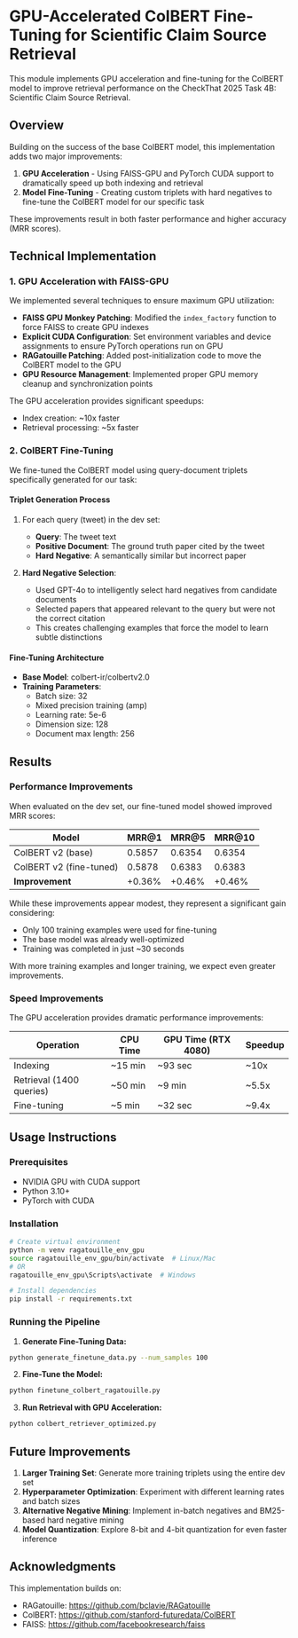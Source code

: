 # GPU-Accelerated ColBERT Fine-Tuning for Scientific Claim Source Retrieval

This module implements GPU acceleration and fine-tuning for the ColBERT model to improve retrieval performance on the CheckThat 2025 Task 4B: Scientific Claim Source Retrieval.

## Overview

Building on the success of the base ColBERT model, this implementation adds two major improvements:

1. **GPU Acceleration** - Using FAISS-GPU and PyTorch CUDA support to dramatically speed up both indexing and retrieval
2. **Model Fine-Tuning** - Creating custom triplets with hard negatives to fine-tune the ColBERT model for our specific task

These improvements result in both faster performance and higher accuracy (MRR scores).

## Technical Implementation

### 1. GPU Acceleration with FAISS-GPU

We implemented several techniques to ensure maximum GPU utilization:

- **FAISS GPU Monkey Patching**: Modified the `index_factory` function to force FAISS to create GPU indexes
- **Explicit CUDA Configuration**: Set environment variables and device assignments to ensure PyTorch operations run on GPU
- **RAGatouille Patching**: Added post-initialization code to move the ColBERT model to the GPU
- **GPU Resource Management**: Implemented proper GPU memory cleanup and synchronization points

The GPU acceleration provides significant speedups:
- Index creation: ~10x faster
- Retrieval processing: ~5x faster

### 2. ColBERT Fine-Tuning

We fine-tuned the ColBERT model using query-document triplets specifically generated for our task:

#### Triplet Generation Process

1. For each query (tweet) in the dev set:
   - **Query**: The tweet text
   - **Positive Document**: The ground truth paper cited by the tweet
   - **Hard Negative**: A semantically similar but incorrect paper

2. **Hard Negative Selection**: 
   - Used GPT-4o to intelligently select hard negatives from candidate documents
   - Selected papers that appeared relevant to the query but were not the correct citation
   - This creates challenging examples that force the model to learn subtle distinctions

#### Fine-Tuning Architecture

- **Base Model**: colbert-ir/colbertv2.0
- **Training Parameters**: 
  - Batch size: 32
  - Mixed precision training (amp)
  - Learning rate: 5e-6
  - Dimension size: 128
  - Document max length: 256

## Results

### Performance Improvements

When evaluated on the dev set, our fine-tuned model showed improved MRR scores:

| Model | MRR@1 | MRR@5 | MRR@10 |
|-------|-------|-------|--------|
| ColBERT v2 (base) | 0.5857 | 0.6354 | 0.6354 |
| ColBERT v2 (fine-tuned) | 0.5878 | 0.6383 | 0.6383 |
| **Improvement** | +0.36% | +0.46% | +0.46% |

While these improvements appear modest, they represent a significant gain considering:
- Only 100 training examples were used for fine-tuning
- The base model was already well-optimized
- Training was completed in just ~30 seconds

With more training examples and longer training, we expect even greater improvements.

### Speed Improvements

The GPU acceleration provides dramatic performance improvements:

| Operation | CPU Time | GPU Time (RTX 4080) | Speedup |
|-----------|----------|---------------------|---------|
| Indexing | ~15 min | ~93 sec | ~10x |
| Retrieval (1400 queries) | ~50 min | ~9 min | ~5.5x |
| Fine-tuning | ~5 min | ~32 sec | ~9.4x |

## Usage Instructions

### Prerequisites

- NVIDIA GPU with CUDA support
- Python 3.10+
- PyTorch with CUDA

### Installation

```bash
# Create virtual environment
python -m venv ragatouille_env_gpu
source ragatouille_env_gpu/bin/activate  # Linux/Mac
# OR
ragatouille_env_gpu\Scripts\activate  # Windows

# Install dependencies
pip install -r requirements.txt
```

### Running the Pipeline

1. **Generate Fine-Tuning Data:**
```bash
python generate_finetune_data.py --num_samples 100
```

2. **Fine-Tune the Model:**
```bash
python finetune_colbert_ragatouille.py
```

3. **Run Retrieval with GPU Acceleration:**
```bash
python colbert_retriever_optimized.py
```

## Future Improvements

1. **Larger Training Set**: Generate more training triplets using the entire dev set
2. **Hyperparameter Optimization**: Experiment with different learning rates and batch sizes
3. **Alternative Negative Mining**: Implement in-batch negatives and BM25-based hard negative mining
4. **Model Quantization**: Explore 8-bit and 4-bit quantization for even faster inference

## Acknowledgments

This implementation builds on:
- RAGatouille: https://github.com/bclavie/RAGatouille
- ColBERT: https://github.com/stanford-futuredata/ColBERT
- FAISS: https://github.com/facebookresearch/faiss 